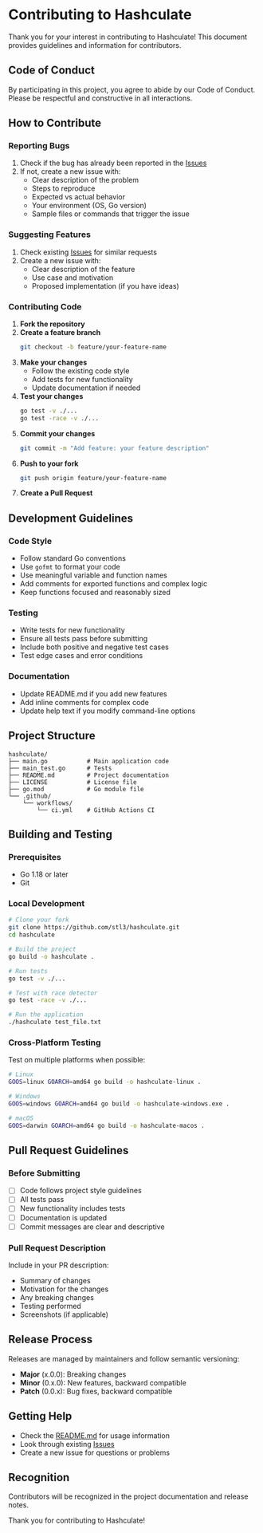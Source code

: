 # Contributing to Hashculate

Thank you for your interest in contributing to Hashculate! This document provides guidelines and information for contributors.

## Code of Conduct

By participating in this project, you agree to abide by our Code of Conduct. Please be respectful and constructive in all interactions.

## How to Contribute

### Reporting Bugs

1. Check if the bug has already been reported in the [Issues](https://github.com/stl3/hashculate/issues)
2. If not, create a new issue with:
   - Clear description of the problem
   - Steps to reproduce
   - Expected vs actual behavior
   - Your environment (OS, Go version)
   - Sample files or commands that trigger the issue

### Suggesting Features

1. Check existing [Issues](https://github.com/stl3/hashculate/issues) for similar requests
2. Create a new issue with:
   - Clear description of the feature
   - Use case and motivation
   - Proposed implementation (if you have ideas)

### Contributing Code

1. **Fork the repository**
2. **Create a feature branch**
   ```bash
   git checkout -b feature/your-feature-name
   ```
3. **Make your changes**
   - Follow the existing code style
   - Add tests for new functionality
   - Update documentation if needed
4. **Test your changes**
   ```bash
   go test -v ./...
   go test -race -v ./...
   ```
5. **Commit your changes**
   ```bash
   git commit -m "Add feature: your feature description"
   ```
6. **Push to your fork**
   ```bash
   git push origin feature/your-feature-name
   ```
7. **Create a Pull Request**

## Development Guidelines

### Code Style

- Follow standard Go conventions
- Use `gofmt` to format your code
- Use meaningful variable and function names
- Add comments for exported functions and complex logic
- Keep functions focused and reasonably sized

### Testing

- Write tests for new functionality
- Ensure all tests pass before submitting
- Include both positive and negative test cases
- Test edge cases and error conditions

### Documentation

- Update README.md if you add new features
- Add inline comments for complex code
- Update help text if you modify command-line options

## Project Structure

```
hashculate/
├── main.go           # Main application code
├── main_test.go      # Tests
├── README.md         # Project documentation
├── LICENSE           # License file
├── go.mod            # Go module file
└── .github/
    └── workflows/
        └── ci.yml    # GitHub Actions CI
```

## Building and Testing

### Prerequisites

- Go 1.18 or later
- Git

### Local Development

```bash
# Clone your fork
git clone https://github.com/stl3/hashculate.git
cd hashculate

# Build the project
go build -o hashculate .

# Run tests
go test -v ./...

# Test with race detector
go test -race -v ./...

# Run the application
./hashculate test_file.txt
```

### Cross-Platform Testing

Test on multiple platforms when possible:

```bash
# Linux
GOOS=linux GOARCH=amd64 go build -o hashculate-linux .

# Windows
GOOS=windows GOARCH=amd64 go build -o hashculate-windows.exe .

# macOS
GOOS=darwin GOARCH=amd64 go build -o hashculate-macos .
```

## Pull Request Guidelines

### Before Submitting

- [ ] Code follows project style guidelines
- [ ] All tests pass
- [ ] New functionality includes tests
- [ ] Documentation is updated
- [ ] Commit messages are clear and descriptive

### Pull Request Description

Include in your PR description:

- Summary of changes
- Motivation for the changes
- Any breaking changes
- Testing performed
- Screenshots (if applicable)

## Release Process

Releases are managed by maintainers and follow semantic versioning:

- **Major** (x.0.0): Breaking changes
- **Minor** (0.x.0): New features, backward compatible
- **Patch** (0.0.x): Bug fixes, backward compatible

## Getting Help

- Check the [README.md](README.md) for usage information
- Look through existing [Issues](https://github.com/stl3/hashculate/issues)
- Create a new issue for questions or problems

## Recognition

Contributors will be recognized in the project documentation and release notes.

Thank you for contributing to Hashculate!

